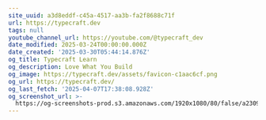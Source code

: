```yaml
---
site_uuid: a3d8eddf-c45a-4517-aa3b-fa2f8688c71f
url: https://typecraft.dev
tags: null
youtube_channel_url: https://youtube.com/@typecraft_dev
date_modified: 2025-03-24T00:00:00.000Z
date_created: '2025-03-30T05:44:14.876Z'
og_title: Typecraft Learn
og_description: Love What You Build
og_image: https://typecraft.dev/assets/favicon-c1aac6cf.png
og_url: https://typecraft.dev/
og_last_fetch: '2025-04-07T17:38:08.928Z'
og_screenshot_url: >-
  https://og-screenshots-prod.s3.amazonaws.com/1920x1080/80/false/a2309e8d78d9b01a37a1e81aa98b0aafaa50f266283be894f9ff425b2c99a817.jpeg
---
```


